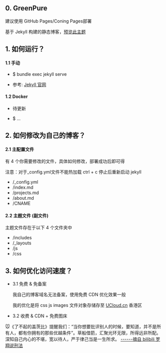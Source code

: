 ## 0. GreenPure

建议使用 GitHub Pages/Coning Pages部署

基于 Jekyll 构建的静态博客，[预览此主题](https://blog.1024bit.io)

## 1. 如何运行？

#### 1.1 手动

- $ bundle exec jekyll serve

- 参考:  [Jekyll 官网](https://jekyllcn.com/)

#### 1.2 Docker

- 待更新

- $ ...

## 2. 如何修改为自己的博客？

#### 2.1 主配置文件

有 4 个你需要修改的文件，具体如何修改，部署成功后即可得

注意：对于_config.yml文件不能热加载 ctrl + c 停止后重新启动 jekyll

- /_config.yml
- /index.md
- /projects.md
- /about.md
- /CNAME

#### 2.2 主题文件 (副文件) 

主题文件存在于以下 4 个文件夹中

- /includes 
- /_layouts 
- /js
- /css

## 3. 如何优化访问速度？

- 3.1 免费 & 免备案

  我自己的博客域名无法备案，使用免费 CDN 优化效果一般

  我的优化是将 css js images 文件对象存储存至 [UCloud.cn](https://www.ucloud.cn)  香港区

- 3.2 收费 & CDN + 免费图床


🐭《了不起的盖茨比》提醒我们：“当你想要批评别人的时候，要知道，并不是所有人，都有你拥有的那些优越条件”。草船借箭，汇聚光环无限，所得远非所配。深知自己内心的不堪，宽以待人，严于律己当是一生所求。 [------摘自 bilibili 罗翔说刑法](https://space.bilibili.com/517327498)




